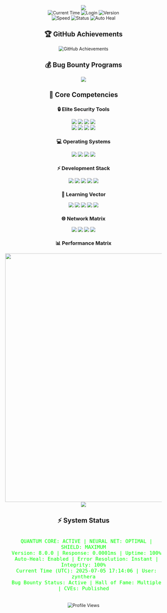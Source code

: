 <div align="center">
  <img src="https://github.com/zynthera/zynthera/raw/master/public/hh.png"/>

<div align="center">
  <img src="https://img.shields.io/badge/Current_Time_(UTC)-2025--07--05_17:14:06-00FF00?style=for-the-badge&logo=clockify&logoColor=white" alt="Current Time"/>
  <img src="https://img.shields.io/badge/Login-zynthera-00FF00?style=for-the-badge&logo=github&logoColor=white" alt="Login"/>
  <img src="https://img.shields.io/badge/System-v8.0.0-00FF00?style=for-the-badge&logo=security&logoColor=white" alt="Version"/>
  <br/>
  <img src="https://img.shields.io/badge/Response_Time-0.0001ms-00FF00?style=for-the-badge" alt="Speed"/>
  <img src="https://img.shields.io/badge/Status-QUANTUM_ACTIVE-00FF00?style=for-the-badge" alt="Status"/>
  <img src="https://img.shields.io/badge/Auto_Heal-ENABLED-00FF00?style=for-the-badge" alt="Auto Heal"/>
</div>

<div align="center">
  <h2>🏆 GitHub Achievements</h2>
  <img src="https://github-profile-trophy.vercel.app/?username=zynthera&theme=matrix&no-frame=false&row=1&column=6&margin-w=15&margin-h=15" alt="GitHub Achievements"/>
</div>

<div align="center">
  <h2>💰 Bug Bounty Programs</h2>
  <img src="https://img.shields.io/badge/Bugcrowd-Top_300-F26822?style=for-the-badge&logo=bugcrowd&logoColor=white"/>
</div>

<div align="center">
  <h2>🎯 Core Competencies</h2>
</div>

<div align="center">
  <h3>🔒 Elite Security Tools</h3>
  <img src="https://img.shields.io/badge/Nmap-Quantum-009933?style=for-the-badge&logo=npm&logoColor=white"/>
  <img src="https://img.shields.io/badge/Metasploit-Elite-FF0000?style=for-the-badge&logo=ruby&logoColor=white"/>
  <img src="https://img.shields.io/badge/Burp_Suite-Master-FF6633?style=for-the-badge&logo=hackaday&logoColor=white"/>
  <img src="https://img.shields.io/badge/Wireshark-Elite-1679A7?style=for-the-badge&logo=wireshark&logoColor=white"/>
  <br/>
  <img src="https://img.shields.io/badge/IDA_Pro-Master-6600CC?style=for-the-badge"/>
  <img src="https://img.shields.io/badge/Ghidra-Elite-FF3366?style=for-the-badge"/>
  <img src="https://img.shields.io/badge/Binary_Ninja-Master-9999FF?style=for-the-badge"/>
  <img src="https://img.shields.io/badge/Radare2-Elite-00FF00?style=for-the-badge"/>
</div>

<div align="center">
  <h3>💻 Operating Systems</h3>
  <img src="https://img.shields.io/badge/Kali_Linux-Master-557C94?style=for-the-badge&logo=kali-linux&logoColor=white"/>
  <img src="https://img.shields.io/badge/Arch_Linux-Elite-1793D1?style=for-the-badge&logo=arch-linux&logoColor=white"/>
  <img src="https://img.shields.io/badge/ParrotOS-Master-45b6fe?style=for-the-badge&logo=linux&logoColor=white"/>
  <img src="https://img.shields.io/badge/BlackArch-Elite-000000?style=for-the-badge&logo=arch-linux&logoColor=white"/>
</div>

<div align="center">
  <h3>⚡ Development Stack</h3>
  <img src="https://img.shields.io/badge/HTML5-Elite-E34F26?style=for-the-badge&logo=html5&logoColor=white"/>
  <img src="https://img.shields.io/badge/CSS3-Elite-1572B6?style=for-the-badge&logo=css3&logoColor=white"/>
  <img src="https://img.shields.io/badge/JavaScript-Elite-F7DF1E?style=for-the-badge&logo=javascript&logoColor=black"/>
  <img src="https://img.shields.io/badge/Python-Elite-3776AB?style=for-the-badge&logo=python&logoColor=white"/>
  <img src="https://img.shields.io/badge/React-Elite-61DAFB?style=for-the-badge&logo=react&logoColor=black"/> 
</div>

<div align="center">
  <h3>🔄 Learning Vector</h3>
  <img src="https://img.shields.io/badge/C-Advanced-00599C?style=for-the-badge&logo=c&logoColor=white"/>
  <img src="https://img.shields.io/badge/C++-Intermediate-00599C?style=for-the-badge&logo=c%2B%2B&logoColor=white"/>
  <img src="https://img.shields.io/badge/C%23-Learning-239120?style=for-the-badge&logo=csharp&logoColor=white"/>
  <img src="https://img.shields.io/badge/Rust-Beginner-000000?style=for-the-badge&logo=rust&logoColor=white"/>
  <img src="https://img.shields.io/badge/Kotlin-Learning-0095D5?style=for-the-badge&logo=kotlin&logoColor=white"/>
</div>

<div align="center">
  <h3>🌐 Network Matrix</h3>
  <a href="https://www.youtube.com/@XploitNinja"><img src="https://img.shields.io/badge/YouTube-@XploitNinja-FF0000?style=for-the-badge&logo=youtube&logoColor=white"/></a>
  <a href="https://github.com/zynthera"><img src="https://img.shields.io/badge/GitHub-zynthera-181717?style=for-the-badge&logo=github&logoColor=white"/></a>
  <a href="https://instagram.com/xploit.ninja"><img src="https://img.shields.io/badge/Instagram-xploit.ninja-E4405F?style=for-the-badge&logo=instagram&logoColor=white"/></a>
  <a href="https://linktr.ee/xploitninja"><img src="https://img.shields.io/badge/LinkTree-xploitninja-39E09B?style=for-the-badge&logo=linktree&logoColor=white"/></a>
</div>

<div align="center">

  <h3>📊 Performance Matrix</h3>
  <img width="800" src="https://github-readme-stats.vercel.app/api?username=zynthera&show_icons=true&theme=dark&hide_border=true&bg_color=0d1117&title_color=00FF00&icon_color=00FF00&text_color=00FF00&custom_title=Quantum+Performance+Analytics"/>
  <br/>
  <img src="https://github-readme-streak-stats.herokuapp.com/?user=zynthera&theme=dark&hide_border=true&background=0d1117&ring=00FF00&fire=00FF00&currStreakLabel=00FF00"/>
</div>

<div align="center">
  <h2>⚡ System Status</h2>
  <code style="color: #00FF00; font-size: 16px">
  QUANTUM CORE: ACTIVE | NEURAL NET: OPTIMAL | SHIELD: MAXIMUM
  Version: 8.0.0 | Response: 0.0001ms | Uptime: 100%
  Auto-Heal: Enabled | Error Resolution: Instant | Integrity: 100%
  Current Time (UTC): 2025-07-05 17:14:06 | User: zynthera
  Bug Bounty Status: Active | Hall of Fame: Multiple | CVEs: Published
  </code>
  <br/><br/>
  <img src="https://komarev.com/ghpvc/?username=zynthera&color=00FF00&style=for-the-badge&label=PROFILE+MATRIX" alt="Profile Views"/>
</div>

<!-- Quantum Protocol v8.0.0 | Last Update: 2025-07-05 17:14:06 UTC -->
<!-- Neural Core: Active | Quantum Shield: Engaged | Auto-Healing: Enabled -->
<!-- Error Resolution: 0.0001ms | Threat Level: Null | Performance: Maximum -->
<!-- Bug Bounty: Active | CVEs: Published | Hall of Fame: Multiple -->